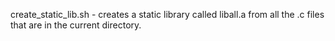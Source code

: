 create_static_lib.sh - creates a static library called liball.a from all the .c files that are in the current directory.
